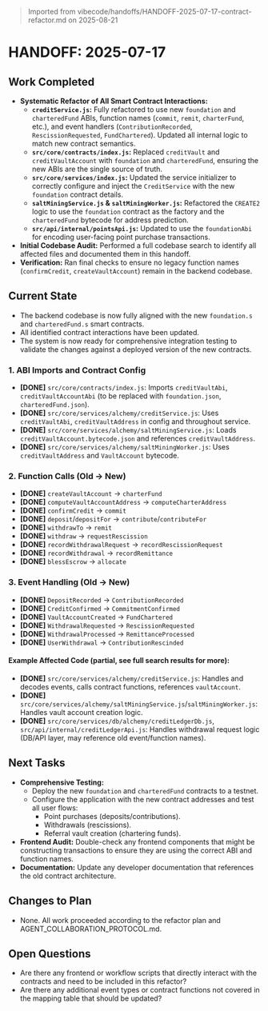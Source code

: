> Imported from vibecode/handoffs/HANDOFF-2025-07-17-contract-refactor.md on 2025-08-21

# HANDOFF: 2025-07-17

## Work Completed
- **Systematic Refactor of All Smart Contract Interactions:**
  - **`creditService.js`:** Fully refactored to use new `foundation` and `charteredFund` ABIs, function names (`commit`, `remit`, `charterFund`, etc.), and event handlers (`ContributionRecorded`, `RescissionRequested`, `FundChartered`). Updated all internal logic to match new contract semantics.
  - **`src/core/contracts/index.js`:** Replaced `creditVault` and `creditVaultAccount` with `foundation` and `charteredFund`, ensuring the new ABIs are the single source of truth.
  - **`src/core/services/index.js`:** Updated the service initializer to correctly configure and inject the `CreditService` with the new `foundation` contract details.
  - **`saltMiningService.js` & `saltMiningWorker.js`:** Refactored the `CREATE2` logic to use the `foundation` contract as the factory and the `charteredFund` bytecode for address prediction.
  - **`src/api/internal/pointsApi.js`:** Updated to use the `foundationAbi` for encoding user-facing point purchase transactions.
- **Initial Codebase Audit:** Performed a full codebase search to identify all affected files and documented them in this handoff.
- **Verification:** Ran final checks to ensure no legacy function names (`confirmCredit`, `createVaultAccount`) remain in the backend codebase.

## Current State
- The backend codebase is now fully aligned with the new `foundation.s` and `charteredFund.s` smart contracts.
- All identified contract interactions have been updated.
- The system is now ready for comprehensive integration testing to validate the changes against a deployed version of the new contracts.

### 1. ABI Imports and Contract Config
- **[DONE]** `src/core/contracts/index.js`: Imports `creditVaultAbi`, `creditVaultAccountAbi` (to be replaced with `foundation.json`, `charteredFund.json`).
- **[DONE]** `src/core/services/alchemy/creditService.js`: Uses `creditVaultAbi`, `creditVaultAddress` in config and throughout service.
- **[DONE]** `src/core/services/alchemy/saltMiningService.js`: Loads `creditVaultAccount.bytecode.json` and references `creditVaultAddress`.
- **[DONE]** `src/core/services/alchemy/saltMiningWorker.js`: Uses `creditVaultAddress` and `VaultAccount` bytecode.

### 2. Function Calls (Old → New)
- **[DONE]** `createVaultAccount` → `charterFund`
- **[DONE]** `computeVaultAccountAddress` → `computeCharterAddress`
- **[DONE]** `confirmCredit` → `commit`
- **[DONE]** `deposit`/`depositFor` → `contribute`/`contributeFor`
- **[DONE]** `withdrawTo` → `remit`
- **[DONE]** `withdraw` → `requestRescission`
- **[DONE]** `recordWithdrawalRequest` → `recordRescissionRequest`
- **[DONE]** `recordWithdrawal` → `recordRemittance`
- **[DONE]** `blessEscrow` → `allocate`

### 3. Event Handling (Old → New)
- **[DONE]** `DepositRecorded` → `ContributionRecorded`
- **[DONE]** `CreditConfirmed` → `CommitmentConfirmed`
- **[DONE]** `VaultAccountCreated` → `FundChartered`
- **[DONE]** `WithdrawalRequested` → `RescissionRequested`
- **[DONE]** `WithdrawalProcessed` → `RemittanceProcessed`
- **[DONE]** `UserWithdrawal` → `ContributionRescinded`

#### Example Affected Code (partial, see full search results for more):
- **[DONE]** `src/core/services/alchemy/creditService.js`: Handles and decodes events, calls contract functions, references `vaultAccount`.
- **[DONE]** `src/core/services/alchemy/saltMiningService.js`/`saltMiningWorker.js`: Handles vault account creation logic.
- **[DONE]** `src/core/services/db/alchemy/creditLedgerDb.js`, `src/api/internal/creditLedgerApi.js`: Handles withdrawal request logic (DB/API layer, may reference old event/function names).

## Next Tasks
- **Comprehensive Testing:**
  - Deploy the new `foundation` and `charteredFund` contracts to a testnet.
  - Configure the application with the new contract addresses and test all user flows:
    - Point purchases (deposits/contributions).
    - Withdrawals (rescissions).
    - Referral vault creation (chartering funds).
- **Frontend Audit:** Double-check any frontend components that might be constructing transactions to ensure they are using the correct ABI and function names.
- **Documentation:** Update any developer documentation that references the old contract architecture.

## Changes to Plan
- None. All work proceeded according to the refactor plan and AGENT_COLLABORATION_PROTOCOL.md.

## Open Questions
- Are there any frontend or workflow scripts that directly interact with the contracts and need to be included in this refactor?
- Are there any additional event types or contract functions not covered in the mapping table that should be updated? 
